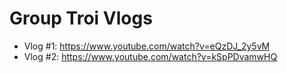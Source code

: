# Group Troi Vlogs

- Vlog #1: https://www.youtube.com/watch?v=eQzDJ_2y5vM
- Vlog #2: https://www.youtube.com/watch?v=kSpPDvamwHQ
